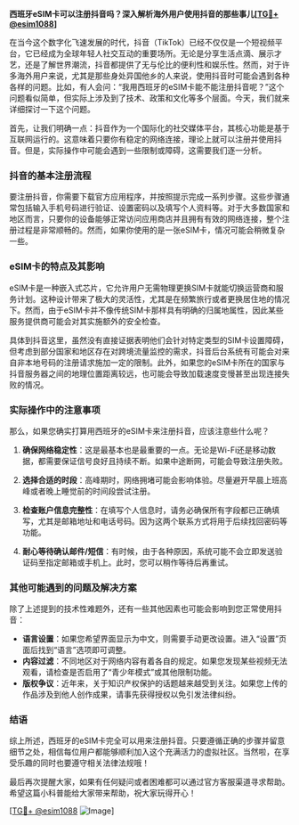 **西班牙eSIM卡可以注册抖音吗？深入解析海外用户使用抖音的那些事儿[[TG💪+ @esim1088](https://t.me/s/esim1088)]**

在当今这个数字化飞速发展的时代，抖音（TikTok）已经不仅仅是一个短视频平台，它已经成为全球年轻人社交互动的重要场所。无论是分享生活点滴、展示才艺，还是了解世界潮流，抖音都提供了无与伦比的便利性和娱乐性。然而，对于许多海外用户来说，尤其是那些身处异国他乡的人来说，使用抖音时可能会遇到各种各样的问题。比如，有人会问：“我用西班牙的eSIM卡能不能注册抖音呢？”这个问题看似简单，但实际上涉及到了技术、政策和文化等多个层面。今天，我们就来详细探讨一下这个问题。

首先，让我们明确一点：抖音作为一个国际化的社交媒体平台，其核心功能是基于互联网运行的。这意味着只要你有稳定的网络连接，理论上就可以注册并使用抖音。但是，实际操作中可能会遇到一些限制或障碍，这需要我们逐一分析。

### 抖音的基本注册流程

要注册抖音，你需要下载官方应用程序，并按照提示完成一系列步骤。这些步骤通常包括输入手机号码进行验证、设置密码以及填写个人资料等。对于大多数国家和地区而言，只要你的设备能够正常访问应用商店并且拥有有效的网络连接，整个注册过程是非常顺畅的。然而，如果你使用的是一张eSIM卡，情况可能会稍微复杂一些。

### eSIM卡的特点及其影响

eSIM卡是一种嵌入式芯片，它允许用户无需物理更换SIM卡就能切换运营商和服务计划。这种设计带来了极大的灵活性，尤其是在频繁旅行或者更换居住地的情况下。然而，由于eSIM卡并不像传统SIM卡那样具有明确的归属地属性，因此某些服务提供商可能会对其实施额外的安全检查。

具体到抖音这里，虽然没有直接证据表明他们会针对特定类型的SIM卡设置障碍，但考虑到部分国家和地区存在对跨境流量监控的需求，抖音后台系统有可能会对来自非本地号码的注册请求施加一定的限制。此外，如果您的eSIM卡所在的国家与抖音服务器之间的地理位置距离较远，也可能会导致加载速度变慢甚至出现连接失败的情况。

### 实际操作中的注意事项

那么，如果您确实打算用西班牙的eSIM卡来注册抖音，应该注意些什么呢？

1. **确保网络稳定性**：这是最基本也是最重要的一点。无论是Wi-Fi还是移动数据，都需要保证信号良好且持续不断。如果中途断网，可能会导致注册失败。
   
2. **选择合适的时段**：高峰期时，网络拥堵可能会影响体验。尽量避开早晨上班高峰或者晚上睡觉前的时间段尝试注册。
   
3. **检查账户信息完整性**：在填写个人信息时，请务必确保所有字段都已正确填写，尤其是邮箱地址和电话号码。因为这两个联系方式将用于后续找回密码等功能。
   
4. **耐心等待确认邮件/短信**：有时候，由于各种原因，系统可能不会立即发送验证码至指定邮箱或手机上。此时，您可以稍作等待后再重试。

### 其他可能遇到的问题及解决方案

除了上述提到的技术性难题外，还有一些其他因素也可能会影响到您正常使用抖音：

- **语言设置**：如果您希望界面显示为中文，则需要手动更改设置。进入“设置”页面后找到“语言”选项即可调整。
- **内容过滤**：不同地区对于网络内容有着各自的规定。如果您发现某些视频无法观看，请检查是否启用了“青少年模式”或其他限制功能。
- **版权争议**：近年来，关于知识产权保护的话题越来越受到关注。如果您上传的作品涉及到他人创作成果，请事先获得授权以免引发法律纠纷。

### 结语

综上所述，西班牙的eSIM卡完全可以用来注册抖音。只要遵循正确的步骤并留意细节之处，相信每位用户都能够顺利加入这个充满活力的虚拟社区。当然啦，在享受乐趣的同时也要遵守相关法律法规哦！

最后再次提醒大家，如果有任何疑问或者困难都可以通过官方客服渠道寻求帮助。希望这篇小科普能给大家带来帮助，祝大家玩得开心！

[[TG💪+ @esim1088](https://t.me/s/esim1088) ![Image](https://i.postimg.cc/4NQfJmqS/Snipaste-2025-05-13-00-14-12.png)]
